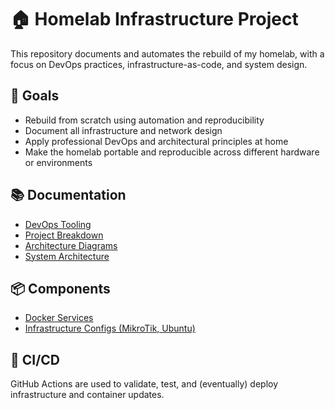 # 🏠 Homelab Infrastructure Project

This repository documents and automates the rebuild of my homelab, with a focus on DevOps practices, infrastructure-as-code, and system design.

## 📌 Goals
- Rebuild from scratch using automation and reproducibility
- Document all infrastructure and network design
- Apply professional DevOps and architectural principles at home
- Make the homelab portable and reproducible across different hardware or environments

## 📚 Documentation

- [DevOps Tooling](./docs/devops-tooling.md)
- [Project Breakdown](./docs/project-breakdown.md)
- [Architecture Diagrams](./docs/diagrams.md)
- [System Architecture](./docs/architecture.md)

## 📦 Components

- [Docker Services](./docker/)
- [Infrastructure Configs (MikroTik, Ubuntu)](./infrastructure/)

## 🚀 CI/CD

GitHub Actions are used to validate, test, and (eventually) deploy infrastructure and container updates.

